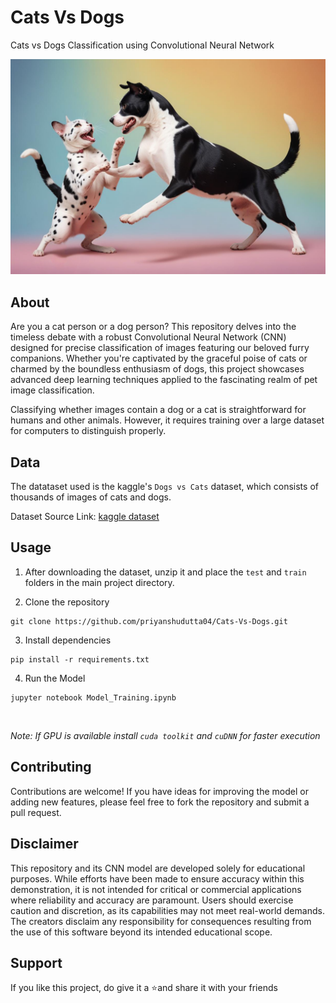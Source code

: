 # Cats Vs Dogs

Cats vs Dogs Classification using Convolutional Neural Network

<img src="https://raw.githubusercontent.com/priyanshudutta04/priyanshudutta04/main/git%20images/pikaso_edit.png">

## About

Are you a cat person or a dog person? This repository delves into the timeless debate with a robust Convolutional Neural Network (CNN) designed for precise classification of images featuring our beloved furry companions. Whether you're captivated by the graceful poise of cats or charmed by the boundless enthusiasm of dogs, this project showcases advanced deep learning techniques applied to the fascinating realm of pet image classification.

Classifying whether images contain a dog or a cat is straightforward for humans and other animals. However, it requires training over a large dataset for computers to distinguish properly.

## Data

The datataset used is the kaggle's `Dogs vs Cats` dataset, which consists of thousands of images of cats and dogs.

Dataset Source Link: [kaggle dataset](https://www.kaggle.com/datasets/salader/dogs-vs-cats)

## Usage

1. After downloading the dataset, unzip it and place the `test` and `train` folders in the main project directory.
   
2. Clone the repository
```
git clone https://github.com/priyanshudutta04/Cats-Vs-Dogs.git
```

3. Install dependencies
```
pip install -r requirements.txt
```

4. Run the Model
```
jupyter notebook Model_Training.ipynb
```
<br/>

*Note: If GPU is available install `cuda toolkit` and `cuDNN` for faster execution*

## Contributing

Contributions are welcome! If you have ideas for improving the model or adding new features, please feel free to fork the repository and submit a pull request.

## Disclaimer

This repository and its CNN model are developed solely for educational purposes. While efforts have been made to ensure accuracy within this demonstration, it is not intended for critical or commercial applications where reliability and accuracy are paramount. Users should exercise caution and discretion, as its capabilities may not meet real-world demands. The creators disclaim any responsibility for consequences resulting from the use of this software beyond its intended educational scope.

## Support

If you like this project, do give it a ⭐and share it with your friends


